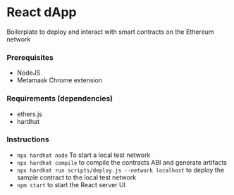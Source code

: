 # React dApp
Boilerplate to deploy and interact with smart contracts on the Ethereum network

### Prerequisites
- NodeJS
- Metamask Chrome extension

### Requirements (dependencies)
- ethers.js
- hardhat

### Instructions
- `npx hardhat node` To start a local test network
- `npx hardhat compile` to compile the contracts ABI and generate artifacts
- `npx hardhat run scripts/deploy.js --network localhost` to deploy the sample contract to the local test network
- `npm start` to start the React server UI
